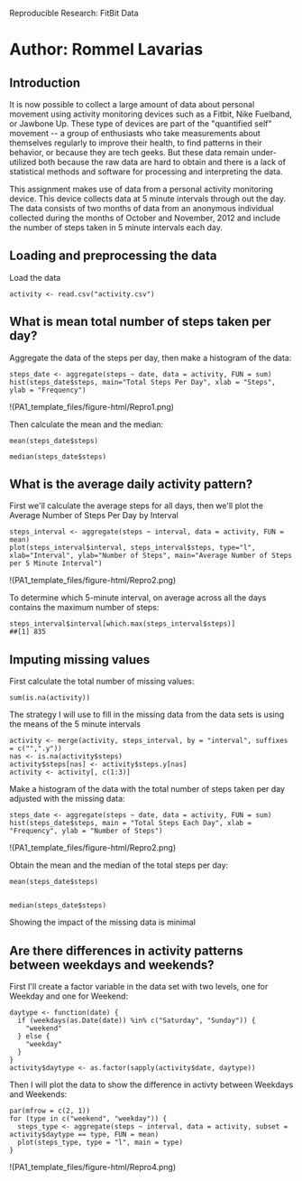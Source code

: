 Reproducible Research: FitBit Data

Author: Rommel Lavarias
================================================================================================================

## Introduction

It is now possible to collect a large amount of data about personal movement using activity monitoring devices such as a Fitbit, Nike Fuelband, or Jawbone Up. These type of devices are part of the "quantified self" movement -- a group of enthusiasts who take measurements about themselves regularly to improve their health, to find patterns in their behavior, or because they are tech geeks. But these data remain under-utilized both because the raw data are hard to obtain and there is a lack of statistical methods and software for processing and interpreting the data.

This assignment makes use of data from a personal activity monitoring device. This device collects data at 5 minute intervals through out the day. The data consists of two months of data from an anonymous individual collected during the months of October and November, 2012 and include the number of steps taken in 5 minute intervals each day.

## Loading and preprocessing the data

Load the data

``` {r}
activity <- read.csv("activity.csv")
```

## What is mean total number of steps taken per day?

Aggregate the data of the steps per day, then make a histogram of the data:
``` {r}
steps_date <- aggregate(steps ~ date, data = activity, FUN = sum)
hist(steps_date$steps, main="Total Steps Per Day", xlab = "Steps", ylab = "Frequency")
```

!(PA1_template_files/figure-html/Repro1.png)

Then calculate the mean and the median:

``` {r}
mean(steps_date$steps)

median(steps_date$steps)

```

## What is the average daily activity pattern?

First we'll calculate the average steps for all days, then we'll plot the Average Number of Steps Per Day by Interval

``` {r}
steps_interval <- aggregate(steps ~ interval, data = activity, FUN = mean)
plot(steps_interval$interval, steps_interval$steps, type="l", xlab="Interval", ylab="Number of Steps", main="Average Number of Steps per 5 Minute Interval")
```

!(PA1_template_files/figure-html/Repro2.png)

To determine which 5-minute interval, on average across all the days contains the maximum number of steps:

``` {r}
steps_interval$interval[which.max(steps_interval$steps)]
##[1] 835
```

## Imputing missing values

First calculate the total number of missing values:

``` {r}
sum(is.na(activity))

```

The strategy I will use to fill in the missing data from the data sets is using the means of the 5 minute intervals 

``` {r}
activity <- merge(activity, steps_interval, by = "interval", suffixes = c("",".y"))
nas <- is.na(activity$steps)
activity$steps[nas] <- activity$steps.y[nas]
activity <- activity[, c(1:3)]
```

Make a histogram of the data with the total number of steps taken per day adjusted with the missing data:

``` {r}
steps_date <- aggregate(steps ~ date, data = activity, FUN = sum)
hist(steps_date$steps, main = "Total Steps Each Day", xlab = "Frequency", ylab = "Number of Steps")
```

!(PA1_template_files/figure-html/Repro2.png)

Obtain the mean and the median of the total steps per day:

``` {r}
mean(steps_date$steps)


median(steps_date$steps)

```

Showing the impact of the missing data is minimal

## Are there differences in activity patterns between weekdays and weekends?

First I'll create a factor variable in the data set with two levels, one for Weekday and one for Weekend:

``` {r}
daytype <- function(date) {
  if (weekdays(as.Date(date)) %in% c("Saturday", "Sunday")) {
    "weekend"
  } else {
    "weekday"
  }
}
activity$daytype <- as.factor(sapply(activity$date, daytype))
```

Then I will plot the data to show the difference in activty between Weekdays and Weekends:

``` {r}
par(mfrow = c(2, 1))
for (type in c("weekend", "weekday")) {
  steps_type <- aggregate(steps ~ interval, data = activity, subset = activity$daytype == type, FUN = mean)
  plot(steps_type, type = "l", main = type)
}
```
!(PA1_template_files/figure-html/Repro4.png)
